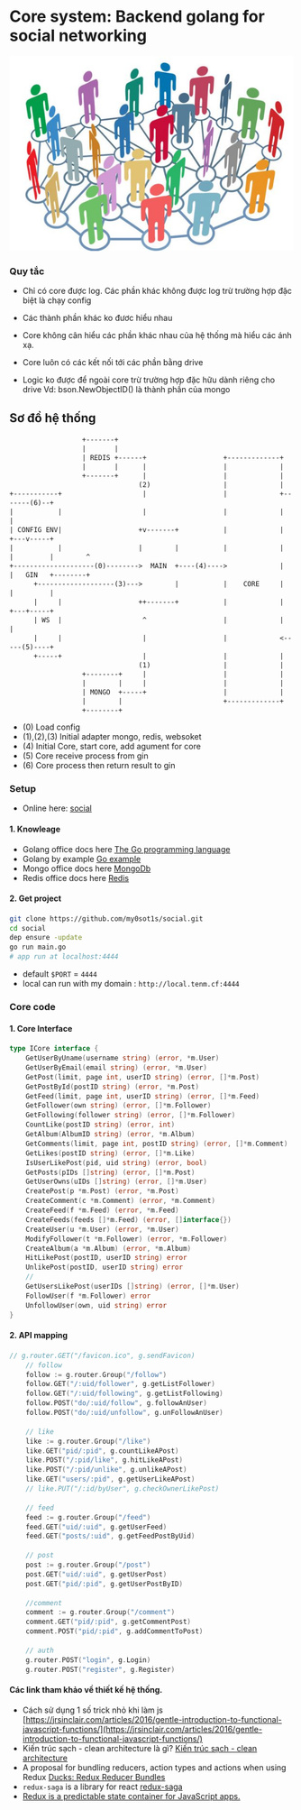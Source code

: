 # Core system: Backend golang for social networking

<center>
  <img src='./social.jpg'/>
  </br>
</center>

### Quy tắc
* Chỉ có core được log. Các phần khác không được log trừ trường hợp đặc biệt là chạy config
* Các thành phần khác ko đươc hiểu nhau

* Core không cân hiểu các phần khác nhau của hệ thống mà hiểu các ánh xạ.

* Core luôn có các kết nối tới các phần bằng drive

* Logic ko được để ngoài core trừ trường hợp đặc hữu dành riêng cho drive Vd: bson.NewObjectID() là thành phần của mongo

## Sơ đồ hệ thống

```text
                  +-------+
                  |       |
                  | REDIS +------+                   +-------------+
                  |       |      |                   |             |
                  +-------+      |                   |             |
                                (2)                  |             |
+-----------+                    |                   |             +-------(6)--+
|           |                    |                   |             |            |
| CONFIG ENV|                   +v-------+           |             |        +---v-----+
|           |                   |        |           |             |        |         |        ^
+--------------------(0)-------->  MAIN  +----(4)---->             |        |   GIN   +--------+
      +-------------------(3)--->        |           |    CORE     |        |         |
      |     |                   ++-------+           |             |        +---+-----+
      | WS  |                    ^                   |             |            |
      |     |                    |                   |             <-----(5)----+
      +-----+                    |                   |             |
                                (1)                  |             |
                  +--------+     |                   |             |
                  |        |     |                   |             |
                  | MONGO  +-----+                   |             |
                  |        |                         +-------------+
                  +--------+

```
 * (0) Load config
 * (1),(2),(3) Initial adapter mongo, redis, websoket
 * (4) Initial Core, start core, add agument for core
 * (5) Core receive process from gin
 * (6) Core process then return result to gin
### Setup
 * Online here: [social](https://serene-headland-81432.herokuapp.com/)
#### 1. Knowleage
 * Golang office docs here [The Go programming language](https://golang.org/doc/)
 * Golang by example [Go example](https://gobyexample.com/)
 * Mongo office docs here [MongoDb](https://docs.mongodb.com/?_ga=2.47569767.1996944194.1521029475-988272004.1521029475)
 * Redis office docs here [Redis](https://redis.io/documentation)

#### 2. Get project

```bash
git clone https://github.com/my0sot1s/social.git
cd social 
dep ensure -update
go run main.go
# app run at localhost:4444
```
 * default `$PORT` =  `4444`
 * local can run with my domain : `http://local.tenm.cf:4444`


### Core code 

#### 1. Core Interface
```go
type ICore interface {
	GetUserByUname(username string) (error, *m.User)
	GetUserByEmail(email string) (error, *m.User)
	GetPost(limit, page int, userID string) (error, []*m.Post)
	GetPostById(postID string) (error, *m.Post)
	GetFeed(limit, page int, userID string) (error, []*m.Feed)
	GetFollower(own string) (error, []*m.Follower)
	GetFollowing(follower string) (error, []*m.Follower)
	CountLike(postID string) (error, int)
	GetAlbum(AlbumID string) (error, *m.Album)
	GetComments(limit, page int, postID string) (error, []*m.Comment)
	GetLikes(postID string) (error, []*m.Like)
	IsUserLikePost(pid, uid string) (error, bool)
	GetPosts(pIDs []string) (error, []*m.Post)
	GetUserOwns(uIDs []string) (error, []*m.User)
	CreatePost(p *m.Post) (error, *m.Post)
	CreateComment(c *m.Comment) (error, *m.Comment)
	CreateFeed(f *m.Feed) (error, *m.Feed)
	CreateFeeds(feeds []*m.Feed) (error, []interface{})
	CreateUser(u *m.User) (error, *m.User)
	ModifyFollower(t *m.Follower) (error, *m.Follower)
	CreateAlbum(a *m.Album) (error, *m.Album)
	HitLikePost(postID, userID string) error
	UnlikePost(postID, userID string) error
	//
	GetUsersLikePost(userIDs []string) (error, []*m.User)
	FollowUser(f *m.Follower) error
	UnfollowUser(own, uid string) error
}
```

#### 2. API mapping

```go 
// g.router.GET("/favicon.ico", g.sendFavicon)
	// follow
	follow := g.router.Group("/follow")
	follow.GET("/:uid/follower", g.getListFollower)
	follow.GET("/:uid/following", g.getListFollowing)
	follow.POST("do/:uid/follow", g.followAnUser)
	follow.POST("do/:uid/unfollow", g.unFollowAnUser)

	// like
	like := g.router.Group("/like")
	like.GET("pid/:pid", g.countLikeAPost)
	like.POST("/:pid/like", g.hitLikeAPost)
	like.POST("/:pid/unlike", g.unlikeAPost)
	like.GET("users/:pid", g.getUserLikeAPost)
	// like.PUT("/:id/byUser", g.checkOwnerLikePost)

	// feed
	feed := g.router.Group("/feed")
	feed.GET("uid/:uid", g.getUserFeed)
	feed.GET("posts/:uid", g.getFeedPostByUid)

	// post
	post := g.router.Group("/post")
	post.GET("uid/:uid", g.getUserPost)
	post.GET("pid/:pid", g.getUserPostByID)

	//comment
	comment := g.router.Group("/comment")
	comment.GET("pid/:pid", g.getCommentPost)
	comment.POST("pid/:pid", g.addCommentToPost)

	// auth
	g.router.POST("login", g.Login)
	g.router.POST("register", g.Register)
```

#### Các link tham khảo về thiết kế hệ thống.
 * Cách sử dụng 1 số trick nhỏ khi làm js [https://jrsinclair.com/articles/2016/gentle-introduction-to-functional-javascript-functions/](https://jrsinclair.com/articles/2016/gentle-introduction-to-functional-javascript-functions/)
 * Kiến trúc sạch - clean architecture là gì? [Kiến trúc sạch - clean architecture](https://techmaster.vn/posts/34271/kien-truc-sach-clean-architecture)
 * A proposal for bundling reducers, action types and actions when using Redux [Ducks: Redux Reducer Bundles](https://github.com/erikras/ducks-modular-redux)
 * `redux-saga` is a library for react [redux-saga](https://github.com/redux-saga/redux-saga)
 * [Redux is a predictable state container for JavaScript apps.](https://redux.js.org/)